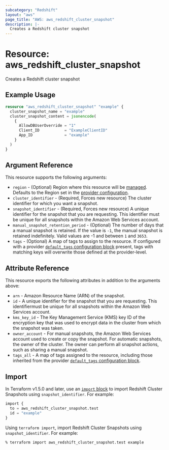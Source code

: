 ```yaml
---
subcategory: "Redshift"
layout: "aws"
page_title: "AWS: aws_redshift_cluster_snapshot"
description: |-
  Creates a Redshift cluster snapshot
---
```


# Resource: aws_redshift_cluster_snapshot

Creates a Redshift cluster snapshot

## Example Usage

```terraform
resource "aws_redshift_cluster_snapshot" "example" {
  cluster_snapshot_name = "example"
  cluster_snapshot_content = jsonencode(
    {
      AllowDBUserOverride = "1"
      Client_ID           = "ExampleClientID"
      App_ID              = "example"
    }
  )
}
```

## Argument Reference

This resource supports the following arguments:

* `region` - (Optional) Region where this resource will be [managed](https://docs.aws.amazon.com/general/latest/gr/rande.html#regional-endpoints). Defaults to the Region set in the [provider configuration](https://registry.terraform.io/providers/hashicorp/aws/latest/docs#aws-configuration-reference).
* `cluster_identifier` - (Required, Forces new resource) The cluster identifier for which you want a snapshot.
* `snapshot_identifier` - (Required, Forces new resource) A unique identifier for the snapshot that you are requesting. This identifier must be unique for all snapshots within the Amazon Web Services account.
* `manual_snapshot_retention_period` - (Optional) The number of days that a manual snapshot is retained. If the value is `-1`, the manual snapshot is retained indefinitely. Valid values are -1 and between `1` and `3653`.
* `tags` - (Optional) A map of tags to assign to the resource. If configured with a provider [`default_tags` configuration block](https://registry.terraform.io/providers/hashicorp/aws/latest/docs#default_tags-configuration-block) present, tags with matching keys will overwrite those defined at the provider-level.

## Attribute Reference

This resource exports the following attributes in addition to the arguments above:

* `arn` - Amazon Resource Name (ARN) of the snapshot.
* `id` - A unique identifier for the snapshot that you are requesting. This identifiermust be unique for all snapshots within the Amazon Web Services account.
* `kms_key_id` - The Key Management Service (KMS) key ID of the encryption key that was used to encrypt data in the cluster from which the snapshot was taken.
* `owner_account` - For manual snapshots, the Amazon Web Services account used to create or copy the snapshot. For automatic snapshots, the owner of the cluster. The owner can perform all snapshot actions, such as sharing a manual snapshot.
* `tags_all` - A map of tags assigned to the resource, including those inherited from the provider [`default_tags` configuration block](https://registry.terraform.io/providers/hashicorp/aws/latest/docs#default_tags-configuration-block).

## Import

In Terraform v1.5.0 and later, use an [`import` block](https://developer.hashicorp.com/terraform/language/import) to import Redshift Cluster Snapshots using `snapshot_identifier`. For example:

```terraform
import {
  to = aws_redshift_cluster_snapshot.test
  id = "example"
}
```

Using `terraform import`, import Redshift Cluster Snapshots using `snapshot_identifier`. For example:

```console
% terraform import aws_redshift_cluster_snapshot.test example
```
